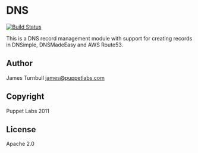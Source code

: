 DNS
===

[![Build Status](https://travis-ci.org/puppetlabs/puppetlabs-dns.png)](https://travis-ci.org/puppetlabs/puppetlabs-dns)

This is a DNS record management module with support for creating records
in DNSimple, DNSMadeEasy and AWS Route53.

Author
---

James Turnbull <james@puppetlabs.com>

Copyright
---

Puppet Labs 2011

License
---

Apache 2.0
